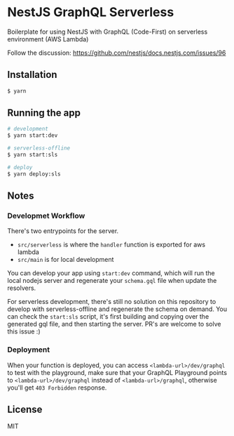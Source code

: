 # NestJS GraphQL Serverless

Boilerplate for using NestJS with GraphQL (Code-First) on serverless environment (AWS Lambda)

Follow the discussion: https://github.com/nestjs/docs.nestjs.com/issues/96

## Installation

```bash
$ yarn
```

## Running the app

```bash
# development
$ yarn start:dev

# serverless-offline
$ yarn start:sls

# deploy
$ yarn deploy:sls
```

## Notes

### Developmet Workflow

There's two entrypoints for the server.

- `src/serverless` is where the `handler` function is exported for aws lambda
- `src/main` is for local development

You can develop your app using `start:dev` command, which will run the local nodejs server and regenerate your `schema.gql` file
when update the resolvers.

For serverless development, there's still no solution on this repository to develop with serverless-offline and regenerate the schema on demand.
You can check the `start:sls` script, it's first building and copying over the generated gql file, and then starting the server. PR's are welcome to solve this issue :)

### Deployment

When your function is deployed, you can access `<lambda-url>/dev/graphql` to test with the playground, make sure that your GraphQL Playground
points to `<lambda-url>/dev/graphql` instead of `<lambda-url>/graphql`, otherwise you'll get `403 Forbidden` response.

## License

MIT
